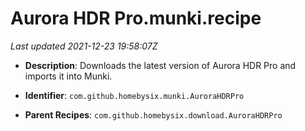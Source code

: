 # Aurora HDR Pro.munki.recipe

_Last updated 2021-12-23 19:58:07Z_

- **Description**: Downloads the latest version of Aurora HDR Pro and imports it into Munki.

- **Identifier**: `com.github.homebysix.munki.AuroraHDRPro`

- **Parent Recipes**: `com.github.homebysix.download.AuroraHDRPro`